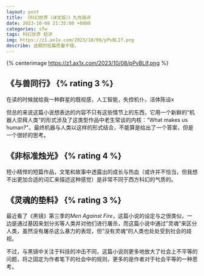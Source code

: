 ```yaml
---
layout: post
title: 《科幻世界（译文版）》九月简评
date: 2023-10-08 21:35:00 +0800
categories: sfw
tags: 科幻世界 短评
img: https://z1.ax1x.com/2023/10/08/pPvBLIf.png
describe: 这期的短篇质量不错。
---
```


{% centerimage https://z1.ax1x.com/2023/10/08/pPvBLIf.png %}

## 《与兽同行》 {% rating 3 %}

在读的时候就给我一种群星的既视感，人工智能，失控机仆，活体陈设x

但总的来说这篇小说想表达的内容不只有这些情节上的东西，它用一个新鲜的“机器人崇拜人类”的形式涉及了这类型作品中老生常谈的内核："What makes us human?"。最终机器与人类以这样的形式结合，不能算是给出了一个答案，但是一个很好的思考。

## 《非标准烛光》 {% rating 4 %}

短小精悍的短篇作品，文笔和故事中透露出的成长与热血（或许并不恰当，但我想不出更加合适的词汇来描述这种感觉）是非常不同于西方科幻的气质的。

## 《灵魂的垫料》 {% rating 3 %}

最近看了《黑镜》第三季的*Men Against Fire*，这篇小说的设定与之很类似，一边是通过基因来划分劣等人类并对他们进行屠杀，而这篇小说中通过”灵魂“来区分人类，虽然没有屠杀这么暴力的表现，但”没有灵魂“的人类也处处受到社会的歧视。

不过，与黑镜中关注于科技的冲击不同，这篇小说则更多地放大了社会上不平等的问题，将之固定为作者笔下的社会中的规则，更多的是作者对于社会平等的一种思考。